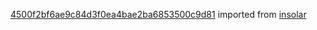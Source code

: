 [4500f2bf6ae9c84d3f0ea4bae2ba6853500c9d81](https://github.com/insolar/insolar/commit/4500f2bf6ae9c84d3f0ea4bae2ba6853500c9d81) imported from [insolar](https://github.com/insolar/insolar)
